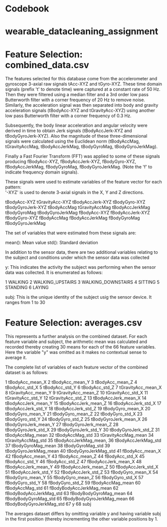 # Codebook
# wearable_datacleaning_assignment

Feature Selection: combined_data.csv
=================

The features selected for this database come from the accelerometer and gyroscope 3-axial raw signals tAcc-XYZ and tGyro-XYZ. These time domain signals (prefix 't' to denote time) were captured at a constant rate of 50 Hz. Then they were filtered using a median filter and a 3rd order low pass Butterworth filter with a corner frequency of 20 Hz to remove noise. Similarly, the acceleration signal was then separated into body and gravity acceleration signals (tBodyAcc-XYZ and tGravityAcc-XYZ) using another low pass Butterworth filter with a corner frequency of 0.3 Hz. 

Subsequently, the body linear acceleration and angular velocity were derived in time to obtain Jerk signals (tBodyAccJerk-XYZ and tBodyGyroJerk-XYZ). Also the magnitude of these three-dimensional signals were calculated using the Euclidean norm (tBodyAccMag, tGravityAccMag, tBodyAccJerkMag, tBodyGyroMag, tBodyGyroJerkMag). 

Finally a Fast Fourier Transform (FFT) was applied to some of these signals producing fBodyAcc-XYZ, fBodyAccJerk-XYZ, fBodyGyro-XYZ, fBodyAccJerkMag, fBodyGyroMag, fBodyGyroJerkMag. (Note the 'f' to indicate frequency domain signals). 

These signals were used to estimate variables of the feature vector for each pattern:  
'-XYZ' is used to denote 3-axial signals in the X, Y and Z directions.

tBodyAcc-XYZ
tGravityAcc-XYZ
tBodyAccJerk-XYZ
tBodyGyro-XYZ
tBodyGyroJerk-XYZ
tBodyAccMag
tGravityAccMag
tBodyAccJerkMag
tBodyGyroMag
tBodyGyroJerkMag
fBodyAcc-XYZ
fBodyAccJerk-XYZ
fBodyGyro-XYZ
fBodyAccMag
fBodyAccJerkMag
fBodyGyroMag
fBodyGyroJerkMag

The set of variables that were estimated from these signals are: 

mean(): Mean value
std(): Standard deviation

In addition to the sensor data, there are two additional variables relating to the subject and conditions under which the sensor data was collected

y: This indicates the activity the subject was performing when the sensor data was collected. It is enumerated as follows:

1 WALKING
2 WALKING_UPSTAIRS
3 WALKING_DOWNSTAIRS
4 SITTING
5 STANDING
6 LAYING

subj: This is the unique identity of the subject usig the sensor device. It ranges from 1 to 30

Feature Selection: averages.csv
=================
This represents a further analysis on the combined dataset. For each feature variable and subject, the arithmetic mean was calculated and recorded thereby 
creating 30 means for each of the 66 feature variables. Here the variable "y" was omitted as it makes no contextual sense to average it.


The complete list of variables of each feature vector of the combined dataset is as follows:

1	tBodyAcc_mean_X
2	tBodyAcc_mean_Y
3	tBodyAcc_mean_Z
4	tBodyAcc_std_X
5	tBodyAcc_std_Y
6	tBodyAcc_std_Z
7	tGravityAcc_mean_X
8	tGravityAcc_mean_Y
9	tGravityAcc_mean_Z
10	tGravityAcc_std_X
11	tGravityAcc_std_Y
12	tGravityAcc_std_Z
13	tBodyAccJerk_mean_X
14	tBodyAccJerk_mean_Y
15	tBodyAccJerk_mean_Z
16	tBodyAccJerk_std_X
17	tBodyAccJerk_std_Y
18	tBodyAccJerk_std_Z
19	tBodyGyro_mean_X
20	tBodyGyro_mean_Y
21	tBodyGyro_mean_Z
22	tBodyGyro_std_X
23	tBodyGyro_std_Y
24	tBodyGyro_std_Z
25	tBodyGyroJerk_mean_X
26	tBodyGyroJerk_mean_Y
27	tBodyGyroJerk_mean_Z
28	tBodyGyroJerk_std_X
29	tBodyGyroJerk_std_Y
30	tBodyGyroJerk_std_Z
31	tBodyAccMag_mean
32	tBodyAccMag_std
33	tGravityAccMag_mean
34	tGravityAccMag_std
35	tBodyAccJerkMag_mean,
36	tBodyAccJerkMag_std
37	tBodyGyroMag_mean
38	tBodyGyroMag_std
39	tBodyGyroJerkMag_mean
40	tBodyGyroJerkMag_std
41	fBodyAcc_mean_X
42	fBodyAcc_mean_Y
43	fBodyAcc_mean_Z
44	fBodyAcc_std_X
45	fBodyAcc_std_Y
46	fBodyAcc_std_Z
47	fBodyAccJerk_mean_X
48	fBodyAccJerk_mean_Y
49	fBodyAccJerk_mean_Z
50	fBodyAccJerk_std_X
51	fBodyAccJerk_std_Y
52	fBodyAccJerk_std_Z
53	fBodyGyro_mean_X
54	fBodyGyro_mean_Y
55	fBodyGyro_mean_Z
56	fBodyGyro_std_X
57	fBodyGyro_std_Y
58	fBodyGyro_std_Z
59	fBodyAccMag_mean
60	fBodyAccMag_std
61	fBodyBodyAccJerkMag_mean
62	fBodyBodyAccJerkMag_std
63	fBodyBodyGyroMag_mean
64	fBodyBodyGyroMag_std
65	fBodyBodyGyroJerkMag_mean
66	fBodyBodyGyroJerkMag_std
67	y
68	subj


The averages dataset differs by omitting variable y and having variable subj in the first position (thereby incrementing the other variable positions by 1.
